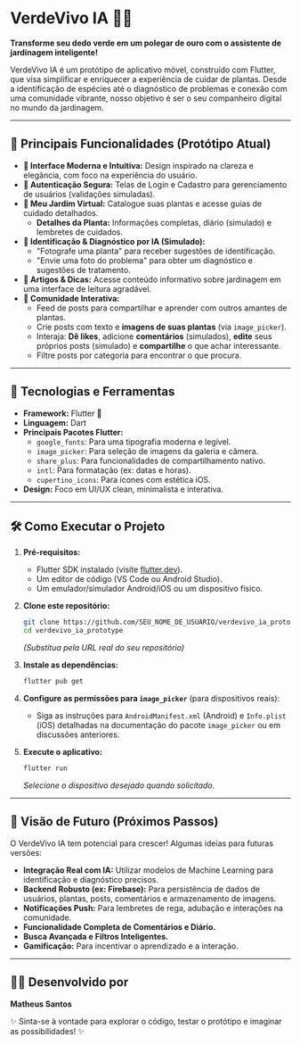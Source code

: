 # VerdeVivo IA 🌿✨

**Transforme seu dedo verde em um polegar de ouro com o assistente de jardinagem inteligente!**

VerdeVivo IA é um protótipo de aplicativo móvel, construído com Flutter, que visa simplificar e enriquecer a experiência de cuidar de plantas. Desde a identificação de espécies até o diagnóstico de problemas e conexão com uma comunidade vibrante, nosso objetivo é ser o seu companheiro digital no mundo da jardinagem.

---

## 🌟 Principais Funcionalidades (Protótipo Atual)

*   **📱 Interface Moderna e Intuitiva:** Design inspirado na clareza e elegância, com foco na experiência do usuário.
*   **👤 Autenticação Segura:** Telas de Login e Cadastro para gerenciamento de usuários (validações simuladas).
*   **🌱 Meu Jardim Virtual:** Catalogue suas plantas e acesse guias de cuidado detalhados.
    *   **Detalhes da Planta:** Informações completas, diário (simulado) e lembretes de cuidados.
*   **🤖 Identificação & Diagnóstico por IA (Simulado):**
    *   "Fotografe uma planta" para receber sugestões de identificação.
    *   "Envie uma foto do problema" para obter um diagnóstico e sugestões de tratamento.
*   **📰 Artigos & Dicas:** Acesse conteúdo informativo sobre jardinagem em uma interface de leitura agradável.
*   **💬 Comunidade Interativa:**
    *   Feed de posts para compartilhar e aprender com outros amantes de plantas.
    *   Crie posts com texto e **imagens de suas plantas** (via `image_picker`).
    *   Interaja: **Dê likes**, adicione **comentários** (simulados), **edite** seus próprios posts (simulado) e **compartilhe** o que achar interessante.
    *   Filtre posts por categoria para encontrar o que procura.

---

## 🚀 Tecnologias e Ferramentas

*   **Framework:** Flutter 💙
*   **Linguagem:** Dart
*   **Principais Pacotes Flutter:**
    *   `google_fonts`: Para uma tipografia moderna e legível.
    *   `image_picker`: Para seleção de imagens da galeria e câmera.
    *   `share_plus`: Para funcionalidades de compartilhamento nativo.
    *   `intl`: Para formatação (ex: datas e horas).
    *   `cupertino_icons`: Para ícones com estética iOS.
*   **Design:** Foco em UI/UX clean, minimalista e interativa.

---

## 🛠️ Como Executar o Projeto

1.  **Pré-requisitos:**
    *   Flutter SDK instalado (visite [flutter.dev](https://flutter.dev/docs/get-started/install)).
    *   Um editor de código (VS Code ou Android Studio).
    *   Um emulador/simulador Android/iOS ou um dispositivo físico.

2.  **Clone este repositório:**
    ```bash
    git clone https://github.com/SEU_NOME_DE_USUARIO/verdevivo_ia_prototype.git
    cd verdevivo_ia_prototype
    ```
    *(Substitua pela URL real do seu repositório)*

3.  **Instale as dependências:**
    ```bash
    flutter pub get
    ```

4.  **Configure as permissões para `image_picker`** (para dispositivos reais):
    *   Siga as instruções para `AndroidManifest.xml` (Android) e `Info.plist` (iOS) detalhadas na documentação do pacote `image_picker` ou em discussões anteriores.

5.  **Execute o aplicativo:**
    ```bash
    flutter run
    ```
    *Selecione o dispositivo desejado quando solicitado.*

---

## 🔮 Visão de Futuro (Próximos Passos)

O VerdeVivo IA tem potencial para crescer! Algumas ideias para futuras versões:

*   **Integração Real com IA:** Utilizar modelos de Machine Learning para identificação e diagnóstico precisos.
*   **Backend Robusto (ex: Firebase):** Para persistência de dados de usuários, plantas, posts, comentários e armazenamento de imagens.
*   **Notificações Push:** Para lembretes de rega, adubação e interações na comunidade.
*   **Funcionalidade Completa de Comentários e Diário.**
*   **Busca Avançada e Filtros Inteligentes.**
*   **Gamificação:** Para incentivar o aprendizado e a interação.

---

## 👨‍💻 Desenvolvido por

**Matheus Santos**

✨ Sinta-se à vontade para explorar o código, testar o protótipo e imaginar as possibilidades! ✨